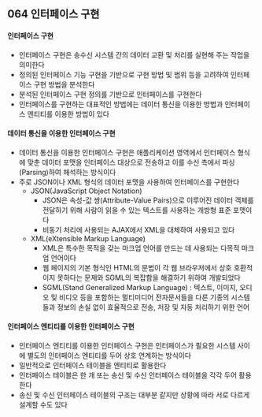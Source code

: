 ## 064 인터페이스 구현

#### 인터페이스 구현

- 인터페이스 구현은 송수신 시스템 간의 데이터 교환 및 처리를 실현해 주는 작업을 의미한다
- 정의된 인터페이스 기능 구현을 기반으로 구현 방법 및 범위 등을 고려하여 인터페이스 구현 방법을 분석한다
- 분석된 인터페이스 구현 정의를 기반으로 인터페이스를 구현한다
- 인터페이스를 구현하는 대표적인 방법에는 데이터 통신을 이용한 방법과 인터페이스 엔티티를 이용한 방법이 있다



#### 데이터 통신을 이용한 인터페이스 구현

- 데이터 통신을 이용한 인터페이스 구현은 애플리케이션 영역에서 인터페이스 형식에 맞춘 데이터 포맷을 인터페이스 대상으로 전송하고 이를 수신 측에서 파싱(Parsing)하여 해석하는 방식이다
- 주로 JSON이나 XML 형식의 데이터 포맷을 사용하여 인터페이스를 구현한다
  - JSON(JavaScript Object Notation)
    - JSON은 속성-값 쌍(Attribute-Value Pairs)으로 이루어진 데이터 객체를 전달하기 위해 사람이 읽을 수 있는 텍스트를 사용하는 개방형 표준 포맷이다
    - 비동기 처리에 사용되는 AJAX에서 XML을 대체하여 사용되고 있다
  - XML(eXtensible Markup Language)
    - XML은 특수한 목적을 갖는 마크업 언어를 만드는 데 사용되는 다목적 마크업 언어이다
    - 웹 페이지의 기본 형식인 HTML의 문법이 각 웹 브라우저에서 상호 호환적이지 못하다는 문제와 SGML의 복잡함을 해결하기 위하여 개발되었다
    - SGML(Stand Generalized Markup Language) : 텍스트, 이미지, 오디오 및 비디오 등을 포함하는 멀티미디어 전자문서들을 다른 기종의 시스템들과 정보의 손실 없이 효율적으로 전송, 저장 및 자동 처리하기 위한 언어



#### 인터페이스 엔티티를 이용한 인터페이스 구현

- 인터페이스 엔티티를 이용한 인터페이스 구현은 인터페이스가 필요한 시스템 사이에 별도의 인터페이스 엔티티를 두어 상호 연계하는 방식이다
- 일반적으로 인터페이스 테이블을 엔티티로 활용한다
- 인터페이스 테이블은 한 개 또는 송신 및 수신 인터페이스 테이블을 각각 두어 활용한다
- 송신 및 수신 인터페이스 테이블의 구조는 대부분 같지만 상황에 따라 서로 다르게 설계할 수도 있다